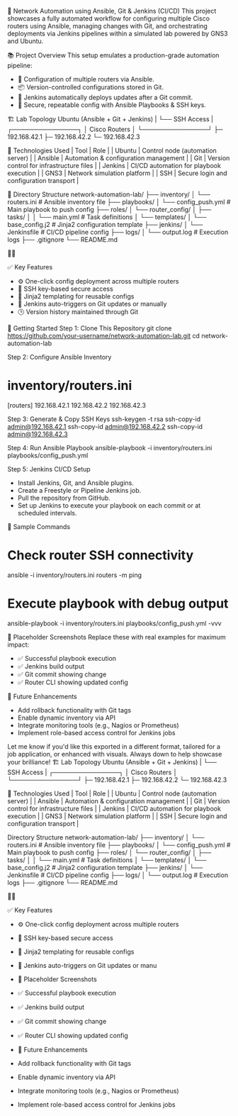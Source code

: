   🧠 Network Automation using Ansible, Git & Jenkins (CI/CD)
This project showcases a fully automated workflow for configuring multiple Cisco routers using Ansible, managing changes with Git, and orchestrating deployments via Jenkins pipelines within a simulated lab powered by GNS3 and Ubuntu.

📚 Project Overview
This setup emulates a production-grade automation pipeline:
- 🔄 Configuration of multiple routers via Ansible.
- 📦 Version-controlled configurations stored in Git.
- 🚀 Jenkins automatically deploys updates after a Git commit.
- 🔐 Secure, repeatable config with Ansible Playbooks & SSH keys.

🏗️ Lab Topology
Ubuntu (Ansible + Git + Jenkins)
      |
      └── SSH Access
            |
      ┌───────────────┐
      │ Cisco Routers │
      └───────────────┘
         ├─ 192.168.42.1
         ├─ 192.168.42.2
         └─ 192.168.42.3



🔧 Technologies Used
| Tool | Role | 
| Ubuntu | Control node (automation server) | 
| Ansible | Automation & configuration management | 
| Git | Version control for infrastructure files | 
| Jenkins | CI/CD automation for playbook execution | 
| GNS3 | Network simulation platform | 
| SSH | Secure login and configuration transport | 



📁 Directory Structure
network-automation-lab/
├── inventory/
│   └── routers.ini           # Ansible inventory file
├── playbooks/
│   └── config_push.yml       # Main playbook to push config
├── roles/
│   └── router_config/
│       ├── tasks/
│       │   └── main.yml      # Task definitions
│       └── templates/
│           └── base_config.j2 # Jinja2 configuration template
├── jenkins/
│   └── Jenkinsfile           # CI/CD pipeline config
├── logs/
│   └── output.log            # Execution logs
├── .gitignore
└── README.md



✅ Key Features
- ⚙️ One-click config deployment across multiple routers
- 🔐 SSH key-based secure access
- 🧩 Jinja2 templating for reusable configs
- 🔁 Jenkins auto-triggers on Git updates or manually
- 🕒 Version history maintained through Git

🚀 Getting Started
Step 1: Clone This Repository
git clone https://github.com/your-username/network-automation-lab.git
cd network-automation-lab


Step 2: Configure Ansible Inventory
# inventory/routers.ini
[routers]
192.168.42.1
192.168.42.2
192.168.42.3


Step 3: Generate & Copy SSH Keys
ssh-keygen -t rsa
ssh-copy-id admin@192.168.42.1
ssh-copy-id admin@192.168.42.2
ssh-copy-id admin@192.168.42.3


Step 4: Run Ansible Playbook
ansible-playbook -i inventory/routers.ini playbooks/config_push.yml


Step 5: Jenkins CI/CD Setup
- Install Jenkins, Git, and Ansible plugins.
- Create a Freestyle or Pipeline Jenkins job.
- Pull the repository from GitHub.
- Set up Jenkins to execute your playbook on each commit or at scheduled intervals.

🧪 Sample Commands
# Check router SSH connectivity
ansible -i inventory/routers.ini routers -m ping

# Execute playbook with debug output
ansible-playbook -i inventory/routers.ini playbooks/config_push.yml -vvv



📸 Placeholder Screenshots
Replace these with real examples for maximum impact:
- ✅ Successful playbook execution
- ✅ Jenkins build output
- ✅ Git commit showing change
- ✅ Router CLI showing updated config

🌱 Future Enhancements
- Add rollback functionality with Git tags
- Enable dynamic inventory via API
- Integrate monitoring tools (e.g., Nagios or Prometheus)
- Implement role-based access control for Jenkins jobs

Let me know if you'd like this exported in a different format, tailored for a job application, or enhanced with visuals. Always down to help showcase your brilliance!
🏗️ Lab Topology
Ubuntu (Ansible + Git + Jenkins)
      |
      └── SSH Access
            |
      ┌───────────────┐
      │ Cisco Routers │
      └───────────────┘
         ├─ 192.168.42.1
         ├─ 192.168.42.2
         └─ 192.168.42.3



🔧 Technologies Used
| Tool | Role | 
| Ubuntu | Control node (automation server) | 
| Ansible | Automation & configuration management | 
| Git | Version control for infrastructure files | 
| Jenkins | CI/CD automation for playbook execution | 
| GNS3 | Network simulation platform | 
| SSH | Secure login and configuration transport | 

Directory Structure
network-automation-lab/
├── inventory/
│   └── routers.ini           # Ansible inventory file
├── playbooks/
│   └── config_push.yml       # Main playbook to push config
├── roles/
│   └── router_config/
│       ├── tasks/
│       │   └── main.yml      # Task definitions
│       └── templates/
│           └── base_config.j2 # Jinja2 configuration template
├── jenkins/
│   └── Jenkinsfile           # CI/CD pipeline config
├── logs/
│   └── output.log            # Execution logs
├── .gitignore
└── README.md



✅ Key Features
- ⚙️ One-click config deployment across multiple routers
- 🔐 SSH key-based secure access
- 🧩 Jinja2 templating for reusable configs
- 🔁 Jenkins auto-triggers on Git updates or manu

- 📸 Placeholder Screenshots
- ✅ Successful playbook execution
- ✅ Jenkins build output
- ✅ Git commit showing change
- ✅ Router CLI showing updated config
- 🌱 Future Enhancements
- Add rollback functionality with Git tags
- Enable dynamic inventory via API
- Integrate monitoring tools (e.g., Nagios or Prometheus)
- Implement role-based access control for Jenkins jobs








